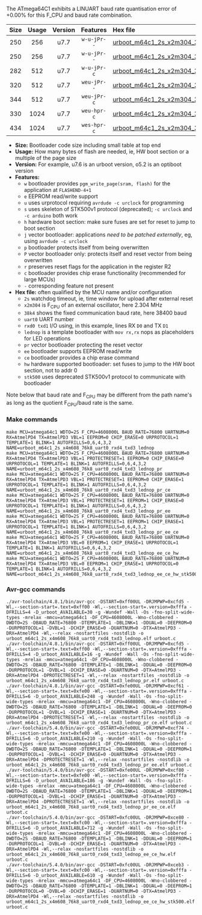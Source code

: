 The ATmega64C1 exhibits a LINUART baud rate quantisation error of +0.00% for this F_CPU and baud rate combination.

|Size|Usage|Version|Features|Hex file|
|:-:|:-:|:-:|:-:|:--|
|250|256|u7.7|`w-u-jPr--`|[urboot_m64c1_2s_x2m304_38k4_uart0_rxd4_txd3_lednop.hex](https://raw.githubusercontent.com/stefanrueger/urboot.hex/main/mcus/atmega64c1/watchdog_2_s/external_oscillator/+2m304000_hz/++38k4_baud/uart0_rxd4_txd3/lednop/urboot_m64c1_2s_x2m304_38k4_uart0_rxd4_txd3_lednop.hex)|
|250|256|u7.7|`w-u-jPr--`|[urboot_m64c1_2s_x2m304_38k4_uart0_rxd4_txd3_lednop_pr.hex](https://raw.githubusercontent.com/stefanrueger/urboot.hex/main/mcus/atmega64c1/watchdog_2_s/external_oscillator/+2m304000_hz/++38k4_baud/uart0_rxd4_txd3/lednop/urboot_m64c1_2s_x2m304_38k4_uart0_rxd4_txd3_lednop_pr.hex)|
|282|512|u7.7|`w-u-jPr-c`|[urboot_m64c1_2s_x2m304_38k4_uart0_rxd4_txd3_lednop_pr_ce.hex](https://raw.githubusercontent.com/stefanrueger/urboot.hex/main/mcus/atmega64c1/watchdog_2_s/external_oscillator/+2m304000_hz/++38k4_baud/uart0_rxd4_txd3/lednop/urboot_m64c1_2s_x2m304_38k4_uart0_rxd4_txd3_lednop_pr_ce.hex)|
|320|512|u7.7|`weu-jPr--`|[urboot_m64c1_2s_x2m304_38k4_uart0_rxd4_txd3_lednop_pr_ee.hex](https://raw.githubusercontent.com/stefanrueger/urboot.hex/main/mcus/atmega64c1/watchdog_2_s/external_oscillator/+2m304000_hz/++38k4_baud/uart0_rxd4_txd3/lednop/urboot_m64c1_2s_x2m304_38k4_uart0_rxd4_txd3_lednop_pr_ee.hex)|
|344|512|u7.7|`weu-jPr-c`|[urboot_m64c1_2s_x2m304_38k4_uart0_rxd4_txd3_lednop_pr_ee_ce.hex](https://raw.githubusercontent.com/stefanrueger/urboot.hex/main/mcus/atmega64c1/watchdog_2_s/external_oscillator/+2m304000_hz/++38k4_baud/uart0_rxd4_txd3/lednop/urboot_m64c1_2s_x2m304_38k4_uart0_rxd4_txd3_lednop_pr_ee_ce.hex)|
|330|1024|u7.7|`weu-hpr-c`|[urboot_m64c1_2s_x2m304_38k4_uart0_rxd4_txd3_lednop_ee_ce_hw.hex](https://raw.githubusercontent.com/stefanrueger/urboot.hex/main/mcus/atmega64c1/watchdog_2_s/external_oscillator/+2m304000_hz/++38k4_baud/uart0_rxd4_txd3/lednop/urboot_m64c1_2s_x2m304_38k4_uart0_rxd4_txd3_lednop_ee_ce_hw.hex)|
|434|1024|u7.7|`wes-hpr-c`|[urboot_m64c1_2s_x2m304_38k4_uart0_rxd4_txd3_lednop_ee_ce_hw_stk500.hex](https://raw.githubusercontent.com/stefanrueger/urboot.hex/main/mcus/atmega64c1/watchdog_2_s/external_oscillator/+2m304000_hz/++38k4_baud/uart0_rxd4_txd3/lednop/urboot_m64c1_2s_x2m304_38k4_uart0_rxd4_txd3_lednop_ee_ce_hw_stk500.hex)|

- **Size:** Bootloader code size including small table at top end
- **Usage:** How many bytes of flash are needed, ie, HW boot section or a multiple of the page size
- **Version:** For example, u7.6 is an urboot version, o5.2 is an optiboot version
- **Features:**
  + `w` bootloader provides `pgm_write_page(sram, flash)` for the application at `FLASHEND-4+1`
  + `e` EEPROM read/write support
  + `u` uses urprotocol requiring `avrdude -c urclock` for programming
  + `s` uses skeleton of STK500v1 protocol (deprecated); `-c urclock` and `-c arduino` both work
  + `h` hardware boot section: make sure fuses are set for reset to jump to boot section
  + `j` vector bootloader: applications *need to be patched externally*, eg, using `avrdude -c urclock`
  + `p` bootloader protects itself from being overwritten
  + `P` vector bootloader only: protects itself and reset vector from being overwritten
  + `r` preserves reset flags for the application in the register R2
  + `c` bootloader provides chip erase functionality (recommended for large MCUs)
  + `-` corresponding feature not present
- **Hex file:** often qualified by the MCU name and/or configuration
  + `2s` watchdog timeout, ie, time window for upload after external reset
  + `x2m304` is F<sub>CPU</sub> of an external oscillator, here 2.304 MHz
  + `38k4` shows the fixed communication baud rate, here 38400 baud
  + `uart0` UART number
  + `rxd0 txd1` I/O using, in this example, lines RX `D0` and TX `D1`
  + `lednop` is a template bootloader with `mov rx,rx` nops as placeholders for LED operations
  + `pr` vector bootloader protecting the reset vector
  + `ee` bootloader supports EEPROM read/write
  + `ce` bootloader provides a chip erase command
  + `hw` hardware supported bootloader: set fuses to jump to the HW boot section, not to addr 0
  + `stk500` uses deprecated STK500v1 protocol to communicate with bootloader


Note below that baud rate and F<sub>CPU</sub> may be different from the path name's as long as the quotient F<sub>CPU</sub>/baud rate is the same.

### Make commands
```
make MCU=atmega64c1 WDTO=2S F_CPU=4608000L BAUD_RATE=76800 UARTNUM=0 RX=AtmelPD4 TX=AtmelPD3 VBL=1 EEPROM=0 CHIP_ERASE=0 URPROTOCOL=1 TEMPLATE=1 BLINK=1 AUTOFRILLS=0,6,4,3,2 NAME=urboot_m64c1_2s_x4m608_76k8_uart0_rxd4_txd3_lednop
make MCU=atmega64c1 WDTO=2S F_CPU=4608000L BAUD_RATE=76800 UARTNUM=0 RX=AtmelPD4 TX=AtmelPD3 VBL=1 PROTECTRESET=1 EEPROM=0 CHIP_ERASE=0 URPROTOCOL=1 TEMPLATE=1 BLINK=1 AUTOFRILLS=0,6,4,3,2 NAME=urboot_m64c1_2s_x4m608_76k8_uart0_rxd4_txd3_lednop_pr
make MCU=atmega64c1 WDTO=2S F_CPU=4608000L BAUD_RATE=76800 UARTNUM=0 RX=AtmelPD4 TX=AtmelPD3 VBL=1 PROTECTRESET=1 EEPROM=0 CHIP_ERASE=1 URPROTOCOL=1 TEMPLATE=1 BLINK=1 AUTOFRILLS=0,6,4,3,2 NAME=urboot_m64c1_2s_x4m608_76k8_uart0_rxd4_txd3_lednop_pr_ce
make MCU=atmega64c1 WDTO=2S F_CPU=4608000L BAUD_RATE=76800 UARTNUM=0 RX=AtmelPD4 TX=AtmelPD3 VBL=1 PROTECTRESET=1 EEPROM=1 CHIP_ERASE=0 URPROTOCOL=1 TEMPLATE=1 BLINK=1 AUTOFRILLS=0,6,4,3,2 NAME=urboot_m64c1_2s_x4m608_76k8_uart0_rxd4_txd3_lednop_pr_ee
make MCU=atmega64c1 WDTO=2S F_CPU=4608000L BAUD_RATE=76800 UARTNUM=0 RX=AtmelPD4 TX=AtmelPD3 VBL=1 PROTECTRESET=1 EEPROM=1 CHIP_ERASE=1 URPROTOCOL=1 TEMPLATE=1 BLINK=1 AUTOFRILLS=0,6,4,3,2 NAME=urboot_m64c1_2s_x4m608_76k8_uart0_rxd4_txd3_lednop_pr_ee_ce
make MCU=atmega64c1 WDTO=2S F_CPU=4608000L BAUD_RATE=76800 UARTNUM=0 RX=AtmelPD4 TX=AtmelPD3 VBL=0 EEPROM=1 CHIP_ERASE=1 URPROTOCOL=1 TEMPLATE=1 BLINK=1 AUTOFRILLS=0,6,4,3,2 NAME=urboot_m64c1_2s_x4m608_76k8_uart0_rxd4_txd3_lednop_ee_ce_hw
make MCU=atmega64c1 WDTO=2S F_CPU=4608000L BAUD_RATE=76800 UARTNUM=0 RX=AtmelPD4 TX=AtmelPD3 VBL=0 EEPROM=1 CHIP_ERASE=1 URPROTOCOL=0 TEMPLATE=1 BLINK=1 AUTOFRILLS=0,6,4,3,2 NAME=urboot_m64c1_2s_x4m608_76k8_uart0_rxd4_txd3_lednop_ee_ce_hw_stk500
```

### Avr-gcc commands
```
./avr-toolchain/4.8.1/bin/avr-gcc -DSTART=0xff00UL -DRJMPWP=0xcfd5 -Wl,--section-start=.text=0xff00 -Wl,--section-start=.version=0xfffa -DFRILLS=4 -D_urboot_AVAILABLE=30 -g -Wundef -Wall -Os -fno-split-wide-types -mrelax -mmcu=atmega64c1 -DF_CPU=4608000L -Wno-clobbered -DWDTO=2S -DBAUD_RATE=76800 -DTEMPLATE=1 -DBLINK=1 -DDUAL=0 -DEEPROM=0 -DURPROTOCOL=1 -DVBL=1 -DCHIP_ERASE=0 -DUARTNUM=0 -DTX=AtmelPD3 -DRX=AtmelPD4 -Wl,--relax -nostartfiles -nostdlib -o urboot_m64c1_2s_x4m608_76k8_uart0_rxd4_txd3_lednop.elf urboot.c
./avr-toolchain/4.8.1/bin/avr-gcc -DSTART=0xff00UL -DRJMPWP=0xcfd5 -Wl,--section-start=.text=0xff00 -Wl,--section-start=.version=0xfffa -DFRILLS=4 -D_urboot_AVAILABLE=16 -g -Wundef -Wall -Os -fno-split-wide-types -mrelax -mmcu=atmega64c1 -DF_CPU=4608000L -Wno-clobbered -DWDTO=2S -DBAUD_RATE=76800 -DTEMPLATE=1 -DBLINK=1 -DDUAL=0 -DEEPROM=0 -DURPROTOCOL=1 -DVBL=1 -DCHIP_ERASE=0 -DUARTNUM=0 -DTX=AtmelPD3 -DRX=AtmelPD4 -DPROTECTRESET=1 -Wl,--relax -nostartfiles -nostdlib -o urboot_m64c1_2s_x4m608_76k8_uart0_rxd4_txd3_lednop_pr.elf urboot.c
./avr-toolchain/4.8.1/bin/avr-gcc -DSTART=0xfe00UL -DRJMPWP=0xcf61 -Wl,--section-start=.text=0xfe00 -Wl,--section-start=.version=0xfffa -DFRILLS=6 -D_urboot_AVAILABLE=248 -g -Wundef -Wall -Os -fno-split-wide-types -mrelax -mmcu=atmega64c1 -DF_CPU=4608000L -Wno-clobbered -DWDTO=2S -DBAUD_RATE=76800 -DTEMPLATE=1 -DBLINK=1 -DDUAL=0 -DEEPROM=0 -DURPROTOCOL=1 -DVBL=1 -DCHIP_ERASE=1 -DUARTNUM=0 -DTX=AtmelPD3 -DRX=AtmelPD4 -DPROTECTRESET=1 -Wl,--relax -nostartfiles -nostdlib -o urboot_m64c1_2s_x4m608_76k8_uart0_rxd4_txd3_lednop_pr_ce.elf urboot.c
./avr-toolchain/5.4.0/bin/avr-gcc -DSTART=0xfe00UL -DRJMPWP=0xcf74 -Wl,--section-start=.text=0xfe00 -Wl,--section-start=.version=0xfffa -DFRILLS=6 -D_urboot_AVAILABLE=210 -g -Wundef -Wall -Os -fno-split-wide-types -mrelax -mmcu=atmega64c1 -DF_CPU=4608000L -Wno-clobbered -DWDTO=2S -DBAUD_RATE=76800 -DTEMPLATE=1 -DBLINK=1 -DDUAL=0 -DEEPROM=1 -DURPROTOCOL=1 -DVBL=1 -DCHIP_ERASE=0 -DUARTNUM=0 -DTX=AtmelPD3 -DRX=AtmelPD4 -DPROTECTRESET=1 -Wl,--relax -nostartfiles -nostdlib -o urboot_m64c1_2s_x4m608_76k8_uart0_rxd4_txd3_lednop_pr_ee.elf urboot.c
./avr-toolchain/5.4.0/bin/avr-gcc -DSTART=0xfe00UL -DRJMPWP=0xcf80 -Wl,--section-start=.text=0xfe00 -Wl,--section-start=.version=0xfffa -DFRILLS=6 -D_urboot_AVAILABLE=186 -g -Wundef -Wall -Os -fno-split-wide-types -mrelax -mmcu=atmega64c1 -DF_CPU=4608000L -Wno-clobbered -DWDTO=2S -DBAUD_RATE=76800 -DTEMPLATE=1 -DBLINK=1 -DDUAL=0 -DEEPROM=1 -DURPROTOCOL=1 -DVBL=1 -DCHIP_ERASE=1 -DUARTNUM=0 -DTX=AtmelPD3 -DRX=AtmelPD4 -DPROTECTRESET=1 -Wl,--relax -nostartfiles -nostdlib -o urboot_m64c1_2s_x4m608_76k8_uart0_rxd4_txd3_lednop_pr_ee_ce.elf urboot.c
./avr-toolchain/5.4.0/bin/avr-gcc -DSTART=0xfc00UL -DRJMPWP=0xce80 -Wl,--section-start=.text=0xfc00 -Wl,--section-start=.version=0xfffa -DFRILLS=6 -D_urboot_AVAILABLE=712 -g -Wundef -Wall -Os -fno-split-wide-types -mrelax -mmcu=atmega64c1 -DF_CPU=4608000L -Wno-clobbered -DWDTO=2S -DBAUD_RATE=76800 -DTEMPLATE=1 -DBLINK=1 -DDUAL=0 -DEEPROM=1 -DURPROTOCOL=1 -DVBL=0 -DCHIP_ERASE=1 -DUARTNUM=0 -DTX=AtmelPD3 -DRX=AtmelPD4 -Wl,--relax -nostartfiles -nostdlib -o urboot_m64c1_2s_x4m608_76k8_uart0_rxd4_txd3_lednop_ee_ce_hw.elf urboot.c
./avr-toolchain/5.4.0/bin/avr-gcc -DSTART=0xfc00UL -DRJMPWP=0xceb3 -Wl,--section-start=.text=0xfc00 -Wl,--section-start=.version=0xfffa -DFRILLS=6 -D_urboot_AVAILABLE=610 -g -Wundef -Wall -Os -fno-split-wide-types -mrelax -mmcu=atmega64c1 -DF_CPU=4608000L -Wno-clobbered -DWDTO=2S -DBAUD_RATE=76800 -DTEMPLATE=1 -DBLINK=1 -DDUAL=0 -DEEPROM=1 -DURPROTOCOL=0 -DVBL=0 -DCHIP_ERASE=1 -DUARTNUM=0 -DTX=AtmelPD3 -DRX=AtmelPD4 -Wl,--relax -nostartfiles -nostdlib -o urboot_m64c1_2s_x4m608_76k8_uart0_rxd4_txd3_lednop_ee_ce_hw_stk500.elf urboot.c
```

